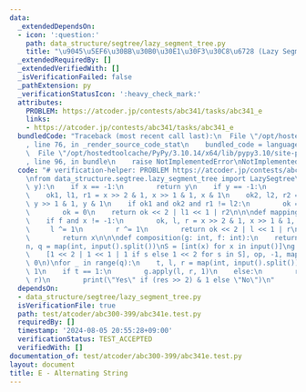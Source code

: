 ```yaml
---
data:
  _extendedDependsOn:
  - icon: ':question:'
    path: data_structure/segtree/lazy_segment_tree.py
    title: "\u9045\u5EF6\u30BB\u30B0\u30E1\u30F3\u30C8\u6728 (Lazy Segment Tree)"
  _extendedRequiredBy: []
  _extendedVerifiedWith: []
  _isVerificationFailed: false
  _pathExtension: py
  _verificationStatusIcon: ':heavy_check_mark:'
  attributes:
    PROBLEM: https://atcoder.jp/contests/abc341/tasks/abc341_e
    links:
    - https://atcoder.jp/contests/abc341/tasks/abc341_e
  bundledCode: "Traceback (most recent call last):\n  File \"/opt/hostedtoolcache/PyPy/3.10.14/x64/lib/pypy3.10/site-packages/onlinejudge_verify/documentation/build.py\"\
    , line 76, in _render_source_code_stat\n    bundled_code = language.bundle(\n\
    \  File \"/opt/hostedtoolcache/PyPy/3.10.14/x64/lib/pypy3.10/site-packages/onlinejudge_verify/languages/python.py\"\
    , line 96, in bundle\n    raise NotImplementedError\nNotImplementedError\n"
  code: "# verification-helper: PROBLEM https://atcoder.jp/contests/abc341/tasks/abc341_e\n\
    \nfrom data_structure.segtree.lazy_segment_tree import LazySegtree\n\n\ndef op(x,\
    \ y):\n    if x == -1:\n        return y\n    if y == -1:\n        return x\n\
    \    ok1, l1, r1 = x >> 2 & 1, x >> 1 & 1, x & 1\n    ok2, l2, r2 = y >> 2 & 1,\
    \ y >> 1 & 1, y & 1\n    if ok1 and ok2 and r1 != l2:\n        ok = 1\n    else:\n\
    \        ok = 0\n    return ok << 2 | l1 << 1 | r2\n\n\ndef mapping(f: int, x):\n\
    \    if f and x != -1:\n        ok, l, r = x >> 2 & 1, x >> 1 & 1, x & 1\n   \
    \     l ^= 1\n        r ^= 1\n        return ok << 2 | l << 1 | r\n    else:\n\
    \        return x\n\n\ndef composition(g: int, f: int):\n    return g ^ f\n\n\n\
    n, q = map(int, input().split())\nS = [int(x) for x in input()]\ng = LazySegtree(\n\
    \    [1 << 2 | 1 << 1 | 1 if s else 1 << 2 for s in S], op, -1, mapping, composition,\
    \ 0\n)\nfor _ in range(q):\n    t, l, r = map(int, input().split())\n    l -=\
    \ 1\n    if t == 1:\n        g.apply(l, r, 1)\n    else:\n        res = g.prod(l,\
    \ r)\n        print(\"Yes\" if (res >> 2) & 1 else \"No\")\n"
  dependsOn:
  - data_structure/segtree/lazy_segment_tree.py
  isVerificationFile: true
  path: test/atcoder/abc300-399/abc341e.test.py
  requiredBy: []
  timestamp: '2024-08-05 20:55:28+09:00'
  verificationStatus: TEST_ACCEPTED
  verifiedWith: []
documentation_of: test/atcoder/abc300-399/abc341e.test.py
layout: document
title: E - Alternating String
---
```

